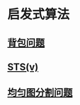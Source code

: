 # 启发式算法

## [背包问题](./Knapsack)

## [STS(v)](./Steiner-Triple-System)

## [均匀图分割问题](./Uniform-Graph-Partition)
